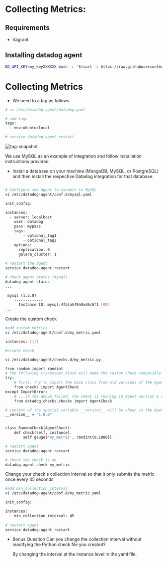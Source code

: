 # Collecting Metrics:

## Requirements
- Vagrant

## Installing datadog agent

``` bash
DD_API_KEY=my_keyXXXXXX bash -c "$(curl -L https://raw.githubusercontent.com/DataDog/datadog-agent/master/cmd/agent/install_script.sh)"
```
# Collecting Metrics

* We need to a tag as follows

``` bash
# vi /etc/datadog-agent/datadog.yaml
```
``` bash
# add tags
tags:
  - env:ubuntu:local
```
``` bash
# service datadog-agent restart
```
![tag-snapshot](https://github.com/cmcornejocrespo/hiring-engineers/blob/solutions-engineer/images/01-tags.jpg)

We use MySQL as an example of integration and follow installation instructions provided
* Install a database on your machine (MongoDB, MySQL, or PostgreSQL) and then install the respective Datadog integration for that database.
``` bash

# Configure the Agent to connect to MySQL
vi /etc/datadog-agent/conf.d/mysql.yaml

init_config:

instances:
  - server: localhost
    user: datadog
    pass: mypass
    tags:
        - optional_tag1
        - optional_tag2
    options:
      replication: 0
      galera_cluster: 1
      
# restart the agent
service datadog-agent restart

# check agent status (mysql)
datadog-agent status
...

 mysql (1.5.0)
    -------------
      Instance ID: mysql:4fblah49a9ad6c6f1 [OK]   
...

```

Create the custom check

```bash
#add custom metrics
vi /etc/datadog-agent/conf.d/my_metric.yaml

instances: [{}]
```
```bash
#create check

vi /etc/datadog-agent/checks.d/my_metric.py

from random import randint
# the following try/except block will make the custom check compatible with any Agent version
try:
    # first, try to import the base class from old versions of the Agent...
    from checks import AgentCheck
except ImportError:
    # ...if the above failed, the check is running in Agent version 6 or later
    from datadog_checks.checks import AgentCheck

# content of the special variable __version__ will be shown in the Agent status page
__version__ = "1.0.0"


class RandomCheck(AgentCheck):
    def check(self, instance):
        self.gauge('my_metric', randint(0,1000))

# restart agent
service datadog-agent restart

# check the check is ok
datadog-agent check my_metric

```

Change your check's collection interval so that it only submits the metric once every 45 seconds

```bash
#add min_collection_interval
vi /etc/datadog-agent/conf.d/my_metric.yaml

init_config:

instances:
  - min_collection_interval: 45
  
# restart agent
service datadog-agent restart

```

- Bonus Question Can you change the collection interval without modifying the Python check file you created?

  By changing the interval at the instance level in the yaml file.
